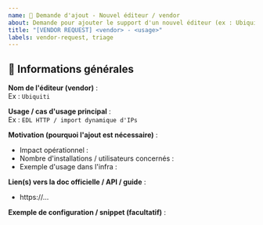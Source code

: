 ```yaml
---
name: 🔧 Demande d'ajout - Nouvel éditeur / vendor
about: Demande pour ajouter le support d'un nouvel éditeur (ex : Ubiquiti, MikroTik, ...)
title: "[VENDOR REQUEST] <vendor> - <usage>"
labels: vendor-request, triage
---
```


## 🧾 Informations générales
**Nom de l'éditeur (vendor)** :  
Ex : `Ubiquiti`

**Usage / cas d'usage principal** :  
Ex : `EDL HTTP / import dynamique d'IPs`

**Motivation (pourquoi l'ajout est nécessaire)** :  
- Impact opérationnel :
- Nombre d'installations / utilisateurs concernés :
- Exemple d'usage dans l'infra :

**Lien(s) vers la doc officielle / API / guide** :  
- https://...

**Exemple de configuration / snippet (facultatif)** :  
